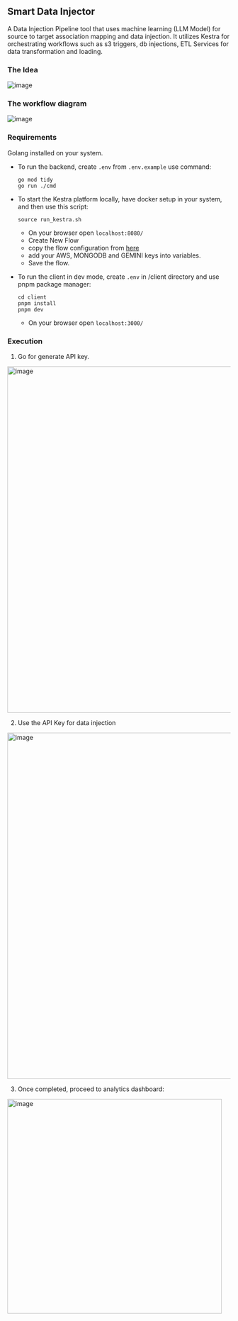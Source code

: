 ## Smart Data Injector

A Data Injection Pipeline tool that uses machine learning (LLM Model) for source to target association mapping and data injection. It utilizes Kestra for orchestrating workflows such as s3 triggers, db injections, ETL Services for data transformation and loading.

### The Idea

![image](https://github.com/user-attachments/assets/4c140a12-1bfa-430b-ac59-a1dcce17b36e)


### The workflow diagram

![image](https://github.com/user-attachments/assets/464868ca-b614-4bd5-9b6e-8bade9a60f10)


### Requirements

Golang installed on your system.
- To run the backend,  create `.env` from `.env.example` use command:
  
  ```
  go mod tidy
  go run ./cmd
  ```

- To start the Kestra platform locally, have docker setup in your system, and then use this script:

  ```
  source run_kestra.sh 
  ```
  - On your browser open `localhost:8080/`
  - Create New Flow
  - copy the flow configuration from [here](https://github.com/meltedhyperion/smart-data-injector/blob/main/.kestra_config/my_flow.yaml)
  - add your AWS, MONGODB and GEMINI keys into variables.
  - Save the flow.
  
- To run the client in dev mode, create `.env` in /client directory and use pnpm package manager:

  ```
  cd client
  pnpm install
  pnpm dev
  ```
  - On your browser open `localhost:3000/`

### Execution
1) Go for generate API key.
<img width="781" alt="image" src="https://github.com/user-attachments/assets/d7b8d9c3-6d48-4c24-a4b5-3923af1ecaee">



2) Use the API Key for data injection
<img width="781" alt="image" src="https://github.com/user-attachments/assets/7ff1897f-d58d-4240-92af-a42192e59de8">



3) Once completed, proceed to analytics dashboard:

 <img width="484" alt="image" src="https://github.com/user-attachments/assets/00ddb053-31bb-4d80-b2f2-9ed9d995516c">


